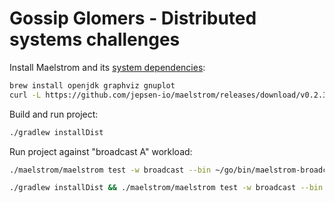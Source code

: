 # Gossip Glomers - Distributed systems challenges

Install Maelstrom and its [system dependencies](https://github.com/jepsen-io/maelstrom/blob/main/doc/01-getting-ready/index.md):

```bash
brew install openjdk graphviz gnuplot
curl -L https://github.com/jepsen-io/maelstrom/releases/download/v0.2.3/maelstrom.tar.bz2 | tar xf - -C build
```

Build and run project:

```bash
./gradlew installDist
```

Run project against "broadcast A" workload:

```bash
./maelstrom/maelstrom test -w broadcast --bin ~/go/bin/maelstrom-broadcast --node-count 25 --time-limit 20 --rate 100 --latency 100

./gradlew installDist && ./maelstrom/maelstrom test -w broadcast --bin ./app/build/install/app/bin/app --node-count 25 --time-limit 20 --rate 100 --latency 100
```
